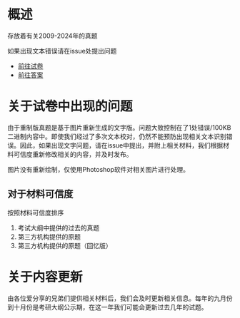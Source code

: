 # 概述
存放着有关2009-2024年的真题

如果出现文本错误请在issue处提出问题
- [前往试卷](./papers-rebuild)
- [前往答案](./answers)

# 关于试卷中出现的问题
由于重制版真题是基于图片重新生成的文字版。问题大致控制在了1处错误/100KB二进制内容中。即使我们经过了多次文本校对，仍然不能预防出现相关文本识别错误。因此，如果出现文字问题，请在issue中提出，并附上相关材料，我们根据材料可信度重新修改相关的内容，并及时发布。

图片没有重新绘制，仅使用Photoshop软件对相关图片进行处理。

## 对于材料可信度
按照材料可信度排序
1. 考试大纲中提供的过去的真题
2. 第三方机构提供的原题
3. 第三方机构提供的原题（回忆版）

# 关于内容更新
由各位爱分享的兄弟们提供相关材料后，我们会及时更新相关信息。每年的九月份到十月份是考研大纲公示期，在这一年我们可能会更新过去几年的试题。
